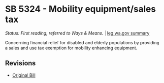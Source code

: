 # SB 5324 - Mobility equipment/sales tax
*Status: First reading, referred to Ways & Means.* | [leg.wa.gov summary](https://app.leg.wa.gov/billsummary?BillNumber=5324&Year=2021)

Concerning financial relief for disabled and elderly populations by providing a sales and use tax exemption for mobility enhancing equipment.

## Revisions
* [Original Bill](1/)